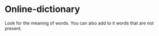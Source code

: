 # Online-dictionary

Look for the meaning of words. You can also add to it words that are not present.

